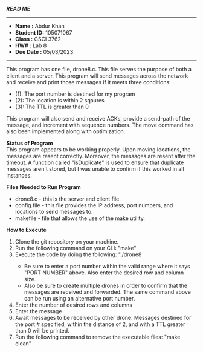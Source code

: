 ***READ ME***

*******************************************************
*  **Name      :**  Abdur Khan
*  **Student ID:**  105071067
*  **Class     :**  CSCI 3762           
*  **HW#       :**  Lab 8         
*  **Due Date  :**  05/03/2023
*******************************************************

This program has one file, drone8.c. This file serves the purpose of both a client and a server. This program will send messages across the network and receive and print those messages if it meets three conditions:

- (1): The port number is destined for my program
- (2): The location is within 2 sqaures
- (3): The TTL is greater than 0

This program will also send and receive ACKs, provide a send-path of the message, and increment with sequence numbers. The move command has also been implemented along with optimization.

**Status of Program**<br>
This program appears to be working properly. Upon moving locations, the messages are resent correctly. Moreover, the messages are resent after the timeout. A function called "isDuplicate" is used
to ensure that duplicate messages aren't stored, but I was unable to confirm if this worked in all instances.

**Files Needed to Run Program**
- drone8.c - this is the server and client file.
- config.file - this file provides the IP address, port numbers, and locations to send messages to. 
- makefile - file that allows the use of the make utility. 

**How to Execute**
1. Clone the git repository on your machine.
2. Run the following command on your CLI: "make"
3. Execute the code by doing the following: "./drone8 <PORT NUMBER> <ROW> <COLUMN>
 	- Be sure to enter a port number within the valid range where it says "PORT NUMBER" above. Also enter the desired row and column size.
	- Also be sure to create multiple drones in order to confirm that the messages are received and forwarded. The same command above can be run using an alternative port number.
4. Enter the number of desired rows and columns
5. Enter the message
6. Await messages to be received by other drone. Messages destined for the port # specified, within the distance of 2, and with a TTL greater than 0 will be printed.
7. Run the following command to remove the executable files: "make clean"


